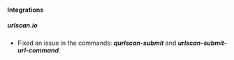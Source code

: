 
#### Integrations
##### urlscan.io
- Fixed an issue in the commands: ***qurlscan-submit*** and ***urlscan-submit-url-command***.
